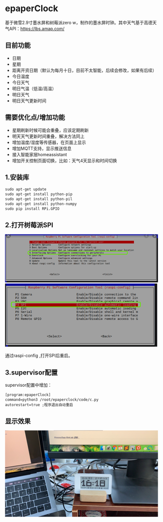 # epaperClock
基于微雪2.9寸墨水屏和树莓派zero w，制作的墨水屏时钟。其中天气基于高德天气API：https://lbs.amap.com/

## 目前功能
- 日期
- 星期
- 距离开资日期（默认为每月十日，目前不太智能，后续会修改，如果有后续）
- 今日温度
- 今日天气
- 明日气温（低温/高温）
- 明日天气
- 明日天气更新时间


## 需要优化点/增加功能
- 星期刷新时候可能会重叠，应该定期刷新
- 明天天气更新时间重叠，解决方法同上
- 增加温度/湿度等传感器，在页面上显示
- 增加MQTT支持，显示推送信息
- 接入智能家居homeassistant
- 增加开关控制页面切换，比如：天气4天显示和时间切换

## 1.安装库

    sudo apt-get update
    sudo apt-get install python-pip
    sudo apt-get install python-pil
    sudo apt-get install python-numpy
    sudo pip install RPi.GPIO
    
 
## 2.打开树莓派SPI
![avatar](https://github.com/88431844/epaperClock/blob/master/img/raspi-config.JPG)
![avatar](https://github.com/88431844/epaperClock/blob/master/img/spi.JPG)

通过raspi-config ,打开SPI后重启。

## 3.supervisor配置


supervisor配置中增加：
```
[program:epaperClock]
command=python3 /root/epaperclock/code/c.py
autorestart=true ;程序退出自动重启
```
## 显示效果


![avatar](https://github.com/88431844/epaperClock/blob/master/img/clockImg.JPG)
